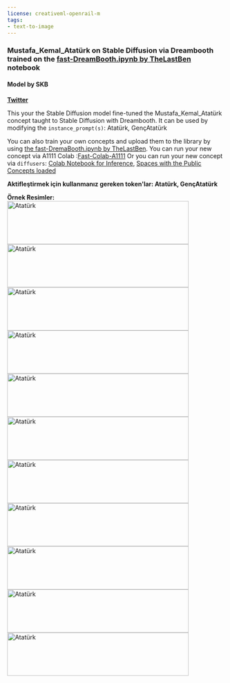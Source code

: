 ```yaml
---
license: creativeml-openrail-m
tags:
- text-to-image
---
```

### Mustafa_Kemal_Atatürk on Stable Diffusion via Dreambooth trained on the [fast-DreamBooth.ipynb by TheLastBen](https://colab.research.google.com/github/TheLastBen/fast-stable-diffusion/blob/main/fast-DreamBooth.ipynb) notebook
#### Model by SKB
<b><a href="https://twitter.com/skbulous">Twitter</a></b><p>
This your the Stable Diffusion model fine-tuned the Mustafa_Kemal_Atatürk concept taught to Stable Diffusion with Dreambooth.
It can be used by modifying the `instance_prompt(s)`: Atatürk, GençAtatürk

You can also train your own concepts and upload them to the library by using [the fast-DremaBooth.ipynb by TheLastBen](https://colab.research.google.com/github/TheLastBen/fast-stable-diffusion/blob/main/fast-DreamBooth.ipynb).
You can run your new concept via A1111 Colab :[Fast-Colab-A1111](https://colab.research.google.com/github/TheLastBen/fast-stable-diffusion/blob/main/fast_stable_diffusion_AUTOMATIC1111.ipynb)
Or you can run your new concept via `diffusers`: [Colab Notebook for Inference](https://colab.research.google.com/github/huggingface/notebooks/blob/main/diffusers/sd_dreambooth_inference.ipynb), [Spaces with the Public Concepts loaded](https://huggingface.co/spaces/sd-dreambooth-library/stable-diffusion-dreambooth-concepts)


<b>Aktifleştirmek için kullanmanız gereken token'lar: Atatürk, GençAtatürk</b><p>
<b>Örnek Resimler:</b>
<img src=
"https://i.imgur.com/Rper1qz.jpg"
        width="420" height="100"
        alt="Atatürk">
<img src=
"https://i.imgur.com/uktB5oO.jpg"
        width="420" height="100"
        alt="Atatürk">
<img src=
"https://i.imgur.com/XT4wqhv.jpg"
        width="420" height="100"
        alt="Atatürk">
<img src=
"https://i.imgur.com/ielKtoM.jpg"
        width="420" height="100"
        alt="Atatürk">
<img src=
"https://i.imgur.com/5CqS1mR.jpg"
        width="420" height="100"
        alt="Atatürk">
<img src=
"https://i.imgur.com/QovDMgL.jpg"
        width="420" height="100"
        alt="Atatürk">
<img src=
"https://i.imgur.com/SdrD0y6.jpg"
        width="420" height="100"
        alt="Atatürk">
<img src=
"https://i.imgur.com/7NQ9odF.jpg"
        width="420" height="100"
        alt="Atatürk">
<img src=
"https://i.imgur.com/kXuTE62.jpg"
        width="420" height="100"
        alt="Atatürk">
<img src=
"https://i.imgur.com/bI6ocuy.jpg"
        width="420" height="100"
        alt="Atatürk">
<img src=
"https://i.imgur.com/XRs5fd7.jpg"
        width="420" height="100"
        alt="Atatürk">
